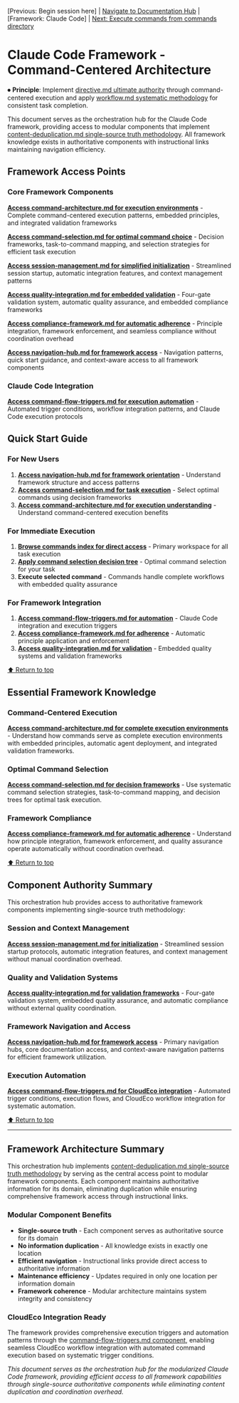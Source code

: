 [Previous: Begin session here] | [Navigate to Documentation Hub](docs/index.md) | [Framework: Claude Code] | [Next: Execute commands from commands directory](commands/)

# Claude Code Framework - Command-Centered Architecture

⏺ **Principle**: Implement [directive.md ultimate authority](docs/principles/directive.md) through command-centered execution and apply [workflow.md systematic methodology](docs/principles/workflow.md) for consistent task completion.

This document serves as the orchestration hub for the Claude Code framework, providing access to modular components that implement [content-deduplication.md single-source truth methodology](docs/principles/content-deduplication.md). All framework knowledge exists in authoritative components with instructional links maintaining navigation efficiency.

## Framework Access Points

### Core Framework Components
**[Access command-architecture.md for execution environments](docs/components/core-framework/command-architecture.md)** - Complete command-centered execution patterns, embedded principles, and integrated validation frameworks

**[Access command-selection.md for optimal command choice](docs/components/core-framework/command-selection.md)** - Decision frameworks, task-to-command mapping, and selection strategies for efficient task execution

**[Access session-management.md for simplified initialization](docs/components/core-framework/session-management.md)** - Streamlined session startup, automatic integration features, and context management patterns

**[Access quality-integration.md for embedded validation](docs/components/core-framework/quality-integration.md)** - Four-gate validation system, automatic quality assurance, and embedded compliance frameworks

**[Access compliance-framework.md for automatic adherence](docs/components/core-framework/compliance-framework.md)** - Principle integration, framework enforcement, and seamless compliance without coordination overhead

**[Access navigation-hub.md for framework access](docs/components/core-framework/navigation-hub.md)** - Navigation patterns, quick start guidance, and context-aware access to all framework components

### Claude Code Integration
**[Access command-flow-triggers.md for execution automation](docs/components/core-framework/command-flow-triggers.md)** - Automated trigger conditions, workflow integration patterns, and Claude Code execution protocols

## Quick Start Guide

### For New Users
1. **[Access navigation-hub.md for framework orientation](docs/components/core-framework/navigation-hub.md)** - Understand framework structure and access patterns
2. **[Access command-selection.md for task execution](docs/components/core-framework/command-selection.md)** - Select optimal commands using decision frameworks
3. **[Access command-architecture.md for execution understanding](docs/components/core-framework/command-architecture.md)** - Understand command-centered execution benefits

### For Immediate Execution
1. **[Browse commands index for direct access](commands/index.md)** - Primary workspace for all task execution
2. **[Apply command selection decision tree](docs/components/core-framework/command-selection.md#command-selection-decision-tree)** - Optimal command selection for your task
3. **Execute selected command** - Commands handle complete workflows with embedded quality assurance

### For Framework Integration
1. **[Access command-flow-triggers.md for automation](docs/components/core-framework/command-flow-triggers.md)** - Claude Code integration and execution triggers
2. **[Access compliance-framework.md for adherence](docs/components/core-framework/compliance-framework.md)** - Automatic principle application and enforcement
3. **[Access quality-integration.md for validation](docs/components/core-framework/quality-integration.md)** - Embedded quality systems and validation frameworks

[⬆ Return to top](#claude-code-framework---command-centered-architecture)

## Essential Framework Knowledge

### Command-Centered Execution
**[Access command-architecture.md for complete execution environments](docs/components/core-framework/command-architecture.md)** - Understand how commands serve as complete execution environments with embedded principles, automatic agent deployment, and integrated validation frameworks.

### Optimal Command Selection  
**[Access command-selection.md for decision frameworks](docs/components/core-framework/command-selection.md)** - Use systematic command selection strategies, task-to-command mapping, and decision trees for optimal task execution.

### Framework Compliance
**[Access compliance-framework.md for automatic adherence](docs/components/core-framework/compliance-framework.md)** - Understand how principle integration, framework enforcement, and quality assurance operate automatically without coordination overhead.

[⬆ Return to top](#claude-code-framework---command-centered-architecture)

## Component Authority Summary

This orchestration hub provides access to authoritative framework components implementing single-source truth methodology:

### Session and Context Management
**[Access session-management.md for initialization](docs/components/core-framework/session-management.md)** - Streamlined session startup protocols, automatic integration features, and context management without manual coordination overhead.

### Quality and Validation Systems
**[Access quality-integration.md for validation frameworks](docs/components/core-framework/quality-integration.md)** - Four-gate validation system, embedded quality assurance, and automatic compliance without external quality coordination.

### Framework Navigation and Access
**[Access navigation-hub.md for framework access](docs/components/core-framework/navigation-hub.md)** - Primary navigation hubs, core documentation access, and context-aware navigation patterns for efficient framework utilization.

### Execution Automation
**[Access command-flow-triggers.md for CloudEco integration](docs/components/core-framework/command-flow-triggers.md)** - Automated trigger conditions, execution flows, and CloudEco workflow integration for systematic automation.

[⬆ Return to top](#claude-code-framework---command-centered-architecture)

---

## Framework Architecture Summary

This orchestration hub implements [content-deduplication.md single-source truth methodology](docs/principles/content-deduplication.md) by serving as the central access point to modular framework components. Each component maintains authoritative information for its domain, eliminating duplication while ensuring comprehensive framework access through instructional links.

### Modular Component Benefits
- **Single-source truth** - Each component serves as authoritative source for its domain
- **No information duplication** - All knowledge exists in exactly one location
- **Efficient navigation** - Instructional links provide direct access to authoritative information  
- **Maintenance efficiency** - Updates required in only one location per information domain
- **Framework coherence** - Modular architecture maintains system integrity and consistency

### CloudEco Integration Ready
The framework provides comprehensive execution triggers and automation patterns through the [command-flow-triggers.md component](docs/components/core-framework/command-flow-triggers.md), enabling seamless CloudEco workflow integration with automated command execution based on systematic trigger conditions.

*This document serves as the orchestration hub for the modularized Claude Code framework, providing efficient access to all framework capabilities through single-source authoritative components while eliminating content duplication and coordination overhead.*